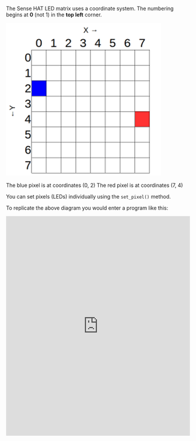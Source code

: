 The Sense HAT LED matrix uses a coordinate system. The numbering begins at **0** (not 1) in the **top left** corner.

![Coordinates](images/coordinates.png)

The blue pixel is at coordinates (0, 2)
The red pixel is at coordinates (7, 4)

You can set pixels (LEDs) individually using the `set_pixel()` method.

To replicate the above diagram you would enter a program like this:

<iframe src="https://trinket.io/embed/python/c57565feac" width="100%" height="600" frameborder="0" marginwidth="0" marginheight="0" allowfullscreen></iframe>
